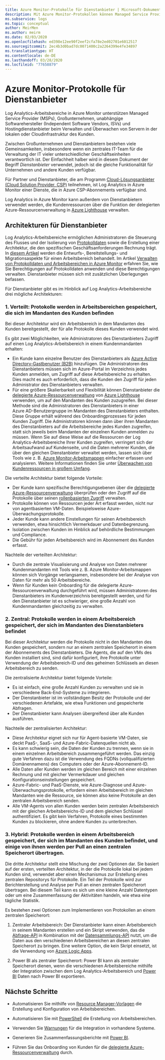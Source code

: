 ```yaml
---
title: Azure Monitor-Protokolle für Dienstanbieter | Microsoft-Dokumentation
description: Mit Azure Monitor-Protokollen können Managed Service Provider (MSPs), Großunternehmen, unabhängige Softwarehersteller (Independent Software Vendors, ISVs) und Hostingdienstanbieter Server in der lokalen oder Cloudinfrastruktur des Kunden verwalten und überwachen.
ms.subservice: logs
ms.topic: conceptual
author: MeirMen
ms.author: meirm
ms.date: 02/03/2020
ms.openlocfilehash: ed398e12ee90f2eef2cfa78e2ed02701e6012517
ms.sourcegitcommit: 2ec4b3d0bad7dc0071400c2a2264399e4fe34897
ms.translationtype: HT
ms.contentlocale: de-DE
ms.lasthandoff: 03/28/2020
ms.locfileid: "77658879"
---
```

# <a name="azure-monitor-logs-for-service-providers"></a>Azure Monitor-Protokolle für Dienstanbieter

Log Analytics-Arbeitsbereiche in Azure Monitor unterstützen Managed Service Provider (MSPs), Großunternehmen, unabhängige Softwarehersteller (Independent Software Vendors, ISVs) und Hostingdienstanbieter beim Verwalten und Überwachen von Servern in der lokalen oder Cloudinfrastruktur des Kunden.

Zwischen Großunternehmen und Dienstanbietern bestehen viele Gemeinsamkeiten, insbesondere wenn ein zentrales IT-Team für die Verwaltung der IT vieler unterschiedlicher Geschäftseinheiten verantwortlich ist. Der Einfachheit halber wird in diesem Dokument der Begriff *Dienstanbieter* verwendet, jedoch ist die gleiche Funktionalität für Unternehmen und andere Kunden verfügbar.

Für Partner und Dienstanbieter, die am Programm [Cloud-Lösungsanbieter (Cloud Solution Provider, CSP)](https://partner.microsoft.com/Solutions/cloud-reseller-overview) teilnehmen, ist Log Analytics in Azure Monitor einer Dienste, die in Azure CSP-Abonnements verfügbar sind.

Log Analytics in Azure Monitor kann außerdem von Dienstanbietern verwendet werden, die Kundenressourcen über die Funktion der delegierten Azure-Ressourcenverwaltung in [Azure Lighthouse](https://docs.microsoft.com/azure/lighthouse/overview) verwalten.

## <a name="architectures-for-service-providers"></a>Architekturen für Dienstanbieter

Log Analytics-Arbeitsbereiche ermöglichen Administratoren die Steuerung des Flusses und der Isolierung von [Protokolldaten](data-platform-logs.md) sowie die Erstellung einer Architektur, die den spezifischen Geschäftsanforderungen Rechnung trägt. In [diesem Artikel](design-logs-deployment.md) werden die Entwurfs-, Bereitstellungs- und Migrationsaspekte für einen Arbeitsbereich behandelt. Im Artikel [Verwalten von Protokolldaten und Arbeitsbereichen in Azure Monitor](manage-access.md) erfahren Sie, wie Sie Berechtigungen auf Protokolldaten anwenden und diese Berechtigungen verwalten. Dienstanbieter müssen sich mit zusätzlichen Überlegungen befassen.

Für Dienstanbieter gibt es im Hinblick auf Log Analytics-Arbeitsbereiche drei mögliche Architekturen:

### <a name="1-distributed---logs-are-stored-in-workspaces-located-in-the-customers-tenant"></a>1. Verteilt: Protokolle werden in Arbeitsbereichen gespeichert, die sich im Mandanten des Kunden befinden

Bei dieser Architektur wird ein Arbeitsbereich in dem Mandanten des Kunden bereitgestellt, der für alle Protokolle dieses Kunden verwendet wird.

Es gibt zwei Möglichkeiten, wie Administratoren des Dienstanbieters Zugriff auf einen Log Analytics-Arbeitsbereich in einem Kundenmandanten erhalten:

- Ein Kunde kann einzelne Benutzer des Dienstanbieters als [Azure Active Directory-Gastbenutzer (B2B)](https://docs.microsoft.com/azure/active-directory/b2b/what-is-b2b) hinzufügen. Die Administratoren des Dienstanbieters müssen sich im Azure-Portal im Verzeichnis jedes Kunden anmelden, um Zugriff auf diese Arbeitsbereiche zu erhalten. Dies macht es auch erforderlich, dass die Kunden den Zugriff für jeden Administrator des Dienstanbieters verwalten.
- Für eine größere Skalierbarkeit und Flexibilität können Dienstanbieter die [delegierte Azure-Ressourcenverwaltung](https://docs.microsoft.com/azure/lighthouse/concepts/azure-delegated-resource-management) von [Azure Lighthouse](https://docs.microsoft.com/azure/lighthouse/overview) verwenden, um auf den Mandanten des Kunden zuzugreifen. Bei dieser Methode sind die Administratoren des Dienstanbieters in einer Azure AD-Benutzergruppe im Mandanten des Dienstanbieters enthalten. Diese Gruppe erhält während des Onboardingprozesses für jeden Kunden Zugriff. Die Administratoren können dann über ihren Mandanten des Dienstanbieters auf die Arbeitsbereiche jedes Kunden zugreifen, statt sich jeweils beim Mandanten der einzelnen Kunden anmelden zu müssen. Wenn Sie auf diese Weise auf die Ressourcen der Log Analytics-Arbeitsbereiche Ihrer Kunden zugreifen, verringert sich der Arbeitsaufwand auf Kundenseite, und die Daten mehrerer Kunden, die über den gleichen Dienstanbieter verwaltet werden, lassen sich über Tools wie z. B. [Azure Monitor-Arbeitsmappen](https://docs.microsoft.com/azure//azure-monitor/platform/workbooks-overview) einfacher erfassen und analysieren. Weitere Informationen finden Sie unter [Überwachen von Kundenressourcen in großem Umfang](https://docs.microsoft.com/azure/lighthouse/how-to/monitor-at-scale).

Die verteilte Architektur bietet folgende Vorteile:

* Der Kunde kann spezifische Berechtigungsebenen über die [delegierte Azure-Ressourcenverwaltung](https://docs.microsoft.com/azure/lighthouse/concepts/azure-delegated-resource-management) überprüfen oder den Zugriff auf die Protokolle über seinen [rollenbasierten Zugriff](https://docs.microsoft.com/azure/role-based-access-control/overview) verwalten.
* Protokolle können von Ressourcen jeder Art erfasst werden, nicht nur von agentbasierten VM-Daten. Beispielsweise Azure-Überwachungsprotokolle.
* Jeder Kunde kann andere Einstellungen für seinen Arbeitsbereich verwenden, etwa hinsichtlich Vermerkdauer und Datenbegrenzung.
* Isolation zwischen Kunden im Hinblick auf behördliche Bestimmungen und Compliance.
* Die Gebühr für jeden Arbeitsbereich wird im Abonnement des Kunden erfasst.

Nachteile der verteilten Architektur:

* Durch die zentrale Visualisierung und Analyse von Daten mehrerer Kundenmandanten mit Tools wie z. B. Azure Monitor-Arbeitsmappen können sich Vorgänge verlangsamen, insbesondere bei der Analyse von Daten für mehr als 50 Arbeitsbereiche.
* Wenn für Kunden kein Onboarding für die delegierte Azure-Ressourcenverwaltung durchgeführt wird, müssen Administratoren des Dienstanbieters im Kundenverzeichnis bereitgestellt werden, und für den Dienstanbieter ist es schwieriger, eine große Anzahl von Kundenmandanten gleichzeitig zu verwalten.

### <a name="2-central---logs-are-stored-in-a-workspace-located-in-the-service-provider-tenant"></a>2. Zentral: Protokolle werden in einem Arbeitsbereich gespeichert, der sich im Mandanten des Dienstanbieters befindet

Bei dieser Architektur werden die Protokolle nicht in den Mandanten des Kunden gespeichert, sondern nur an einem zentralen Speicherort in einem der Abonnements des Dienstanbieters. Die Agents, die auf den VMs des Kunden installiert sind, sind dafür konfiguriert, ihre Protokolle unter Verwendung der Arbeitsbereich-ID und des geheimen Schlüssels an diesen Arbeitsbereich zu senden.

Die zentralisierte Architektur bietet folgende Vorteile:

* Es ist einfach, eine große Anzahl Kunden zu verwalten und sie in verschiedene Back-End-Systeme zu integrieren.
* Der Dienstanbieter ist im vollständigen Besitz der Protokolle und der verschiedenen Artefakte, wie etwa Funktionen und gespeicherte Abfragen.
* Der Dienstanbieter kann Analysen übergreifend über alle Kunden ausführen.

Nachteile der zentralisierten Architektur:

* Diese Architektur eignet sich nur für Agent-basierte VM-Daten, sie deckt PaaS-, SaaS- und Azure-Fabric-Datenquellen nicht ab.
* Es kann schwierig sein, die Daten der Kunden zu trennen, wenn sie in einem einzelnen Arbeitsbereich zusammengeführt werden. Das einzig gute Verfahren dazu ist die Verwendung des FQDNs (vollqualifizierten Domänennamens) des Computers oder der Azure-Abonnement-ID. 
* Alle Daten aller Kunden werden im gleichen Bereich mit einer einzelnen Rechnung und mit gleicher Vermerkdauer und gleichen Konfigurationseinstellungen gespeichert.
* Azure-Fabric- und PaaS-Dienste, wie Azure-Diagnose und Azure-Überwachungsprotokolle, erfordern einen Arbeitsbereich im gleichen Mandanten wie die Ressource, sie können also keine Protokolle an den zentralen Arbeitsbereich senden.
* Alle VM-Agents von allen Kunden werden beim zentralen Arbeitsbereich mit der gleichen Arbeitsbereichs-ID und dem gleichen Schlüssel authentifiziert. Es gibt kein Verfahren, Protokolle eines bestimmten Kunden zu blockieren, ohne andere Kunden zu unterbrechen.

### <a name="3-hybrid---logs-are-stored-in-workspace-located-in-the-customers-tenant-and-some-of-them-are-pulled-to-a-central-location"></a>3. Hybrid: Protokolle werden in einem Arbeitsbereich gespeichert, der sich im Mandanten des Kunden befindet, und einige von ihnen werden per Pull an einen zentralen Speicherort übertragen.

Die dritte Architektur stellt eine Mischung der zwei Optionen dar. Sie basiert auf der ersten, verteilten Architektur, in der die Protokolle lokal bei jedem Kunden sind, verwendet aber einen Mechanismus zur Erstellung eines zentralen Repositorys für Protokolle. Ein Teil der Protokolle wird zur Berichterstellung und Analyse per Pull an einen zentralen Speicherort übertragen. Bei diesem Teil kann es sich um eine kleine Anzahl Datentypen oder um eine Zusammenfassung der Aktivitäten handeln, wie etwa eine tägliche Statistik.

Es bestehen zwei Optionen zum Implementieren von Protokollen an einem zentralen Speicherort:

1. Zentraler Arbeitsbereich: Der Dienstanbieter kann einen Arbeitsbereich in seinem Mandanten erstellen und ein Skript verwenden, das die [Abfrage-API](https://dev.loganalytics.io/) in Kombination mit der [Datensammlungs-API](../../azure-monitor/platform/data-collector-api.md) nutzt, um die Daten aus den verschiedenen Arbeitsbereichen an diesen zentralen Speicherort zu bringen. Eine weitere Option, die kein Skript einsetzt, ist die Verwendung von [Azure Logic Apps](https://docs.microsoft.com/azure/logic-apps/logic-apps-overview).

2. Power BI als zentraler Speicherort: Power BI kann als zentraler Speicherort dienen, wenn die verschiedenen Arbeitsbereiche mithilfe der Integration zwischen dem Log Analytics-Arbeitsbereich und [Power BI](../../azure-monitor/platform/powerbi.md) Daten nach Power BI exportieren. 

## <a name="next-steps"></a>Nächste Schritte

* Automatisieren Sie mithilfe von [Resource Manager-Vorlagen](template-workspace-configuration.md) die Erstellung und Konfiguration von Arbeitsbereichen.

* Automatisieren Sie mit [PowerShell](../../azure-monitor/platform/powershell-workspace-configuration.md) die Erstellung von Arbeitsbereichen. 

* Verwenden Sie [Warnungen](../../azure-monitor/platform/alerts-overview.md) für die Integration in vorhandene Systeme.

* Generieren Sie Zusammenfassungsberichte mit [Power BI](../../azure-monitor/platform/powerbi.md).

* Führen Sie das Onboarding von Kunden für die [delegierte Azure-Ressourcenverwaltung](https://docs.microsoft.com/azure/lighthouse/concepts/azure-delegated-resource-management) durch.
